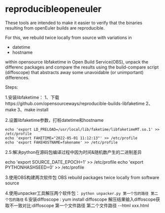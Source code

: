 # reproducibleopeneuler
These tools are intended to make it easier to verify that the binaries resulting from openEuler builds are reproducible.

For this, we rebuild twice locally from source with variations in

* datetime
* hostname

within opensource libfaketime in Open Build Service(OBS),
unpack the differenc packages and compare the results using the build-compare script (diffoscope) that abstracts away some unavoidable (or unimportant) differences.

Steps:

1.安装libfaketime：
1、下载https://github.com/opensourceways/reproducible-builds-libfaketime
2、make
3、make install


2.设置libfaketime参数，打桩datetime和hostname

```
echo 'export LD_PRELOAD=/usr/local/lib/faketime/libfaketimeMT.so.1' >> /etc/profile
echo 'export FAKETIME="2022-05-01 11:12:13"' >> /etc/profile
echo 'export FAKEHOSTNAME=fakename' >> /etc/profile
```

2.5:解决python在源码包编译过程中因为时间&随机数产生的二进制差异

echo 'export SOURCE_DATE_EPOCH=1' >> /etc/profile
echo 'export PYTHONHASHSEED=0' >> /etc/profile

3.使用OBS构建两次软件包 OBS rebuild packages twice locally from software source

4.使用unpacker工具解压两个软件包：
`python unpacker.py 第一个包的路径 第二个包的路径`
6.安装diffoscope : yum install diffoscope
解压结果输入diffoscope获取不一致对比:diffoscope 第一个文件路径 第二个文件路径 --html xxx.html
